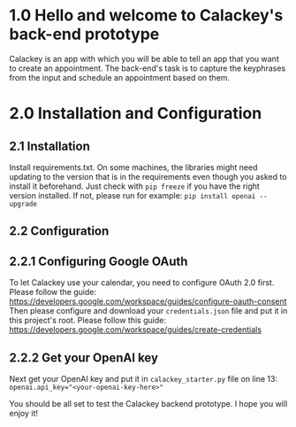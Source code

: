 # 1.0 Hello and welcome to Calackey's back-end prototype #
Calackey is an app with which you will be able to tell an app that you want to create an appointment. The back-end's task is to capture the keyphrases from the input and schedule an appointment based on them.

# 2.0 Installation and Configuration #
## 2.1 Installation ##
Install requirements.txt. On some machines, the libraries might need updating to the version that is in the requirements even though you asked to install it beforehand. Just check with `pip freeze` if you have the right version installed. If not, please run for example: `pip install openai --upgrade`
## 2.2 Configuration ##
## 2.2.1 Configuring Google OAuth ##
To let Calackey use your calendar, you need to configure OAuth 2.0 first. Please follow the guide: https://developers.google.com/workspace/guides/configure-oauth-consent
Then please configure and download your `credentials.json` file and put it in this project's root. Please follow this guide: https://developers.google.com/workspace/guides/create-credentials
## 2.2.2 Get your OpenAI key ##
Next get your OpenAI key and put it in `calackey_starter.py` file on line 13: `openai.api_key="<your-openai-key-here>"`

You should be all set to test the Calackey backend prototype. I hope you will enjoy it!